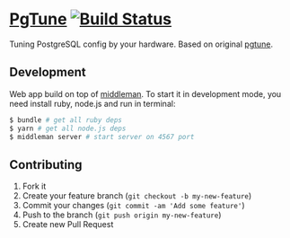 # [PgTune](https://pgtune.leopard.in.ua/) [![Build Status](https://travis-ci.com/le0pard/pgtune.svg?branch=master)](https://travis-ci.com/le0pard/pgtune)

Tuning PostgreSQL config by your hardware. Based on original [pgtune](https://github.com/gregs1104/pgtune).

## Development

Web app build on top of [middleman](http://middlemanapp.com/). To start it in development mode, you need install ruby, node.js and run in terminal:

```bash
$ bundle # get all ruby deps
$ yarn # get all node.js deps
$ middleman server # start server on 4567 port
```

## Contributing

1. Fork it
2. Create your feature branch (`git checkout -b my-new-feature`)
3. Commit your changes (`git commit -am 'Add some feature'`)
4. Push to the branch (`git push origin my-new-feature`)
5. Create new Pull Request
